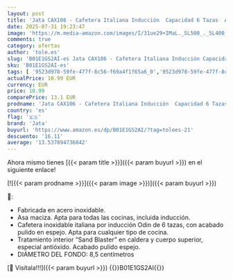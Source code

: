```yaml
---
layout: post
title: 'Jata CAX106 - Cafetera Italiana Inducción  Capacidad 6 Tazas  Apta para Todo Tipo de Cocinas  Cuerpo Acero Inoxidable'
date: 2025-07-31 19:23:47
image: 'https://m.media-amazon.com/images/I/31ue29+IMaL._SL500_._SL400_.jpg'
comments: true
category: ofertas
author: 'tole.es'
slug: 'B01E1GS2AI-es Jata CAX106 - Cafetera Italiana Inducción Capacidad 6...'
sku: 'B01E1GS2AI-es'
tags: [ '9523d978-59fe-477f-8c56-f69a4f1f65a6_0','9523d978-59fe-477f-8c56-f69a4f1f65a6_6201','9523d978-59fe-477f-8c56-f69a4f1f65a6_701','9523d978-59fe-477f-8c56-f69a4f1f65a6_9101','Arborist Merchandising Root','Cafeteras italianas','Hogar y cocina','New Arrivals Social: Home and Kitchen','Self Service','Special Features Stores','Top Brands Kitchen Appliances','Top Brands Kitchen Selection','Utensilios para café y té','cafetera','jata','top brands_home_and_kitchen','🇪🇸', ]
actualPrice: 10.99 EUR
currency: EUR
price: 10.99
comparePrice: 13.1 EUR
prodname: 'Jata CAX106 - Cafetera Italiana Inducción  Capacidad 6 Tazas  Apta para Todo Tipo de Cocinas  Cuerpo Acero Inoxidable'
country: 'es'
flag: '🇪🇸'
brand: 'Jata'
buyurl: 'https://www.amazon.es/dp/B01E1GS2AI/?tag=tolees-21'
descuento: '16.11'
average: '13.537894736842'
---
```


Ahora mismo tienes [{{< param title >}}]({{< param buyurl >}}) en el siguiente enlace!

[![{{< param prodname >}}]({{< param image >}})]({{< param buyurl >}})

🔎:

- Fabricada en acero inoxidable.
- Asa maciza. Apta para todas las cocinas, incluida inducción.
- Cafetera inoxidable italiana por inducción Odin de 6 tazas, con acabado pulido en espejo. Apta para cualquier tipo de cocina.
- Tratamiento interior “Sand Blaster” en caldera y cuerpo superior, especial antióxido. Acabado pulido espejo.
- DIÁMETRO DEL FONDO: 8,5 centímetros

[🛒 Visítala!!!]({{< param buyurl >}})
{{<world>}}B01E1GS2AI{{</world>}}
